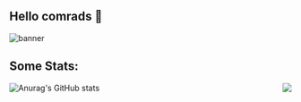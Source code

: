 ## Hello comrads 👋

![banner](https://user-images.githubusercontent.com/61198926/121367169-c0868d00-c942-11eb-9e60-a73c5b1f0256.png)

## Some Stats: 
![Anurag's GitHub stats](src="https://github-readme-stats.vercel.app/api?username=SadPossum&show_icons=true&theme=react&count_private=true")
<img align="right" src="https://github-readme-stats.vercel.app/api/top-langs/?username=SadPossum&show_icons=true&theme=react&count_private=true"/>
<!--
**SadPossum/SadPossum** is a ✨ _special_ ✨ repository because its `README.md` (this file) appears on your GitHub profile.

Here are some ideas to get you started:

- 🔭 I’m currently working on ...
- 🌱 I’m currently learning ...
- 👯 I’m looking to collaborate on ...
- 🤔 I’m looking for help with ...
- 💬 Ask me about ...
- 📫 How to reach me: ...
- 😄 Pronouns: ...
- ⚡ Fun fact: ...
-->
